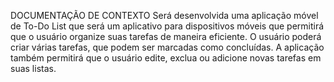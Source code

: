 DOCUMENTAÇÃO DE CONTEXTO
Será desenvolvida uma aplicação móvel de To-Do List que será um aplicativo para dispositivos móveis que permitirá que o usuário organize suas tarefas de maneira eficiente. O usuário poderá criar várias tarefas, que podem ser 
marcadas como concluídas. A aplicação também permitirá que o usuário edite, exclua ou adicione novas tarefas em suas listas.